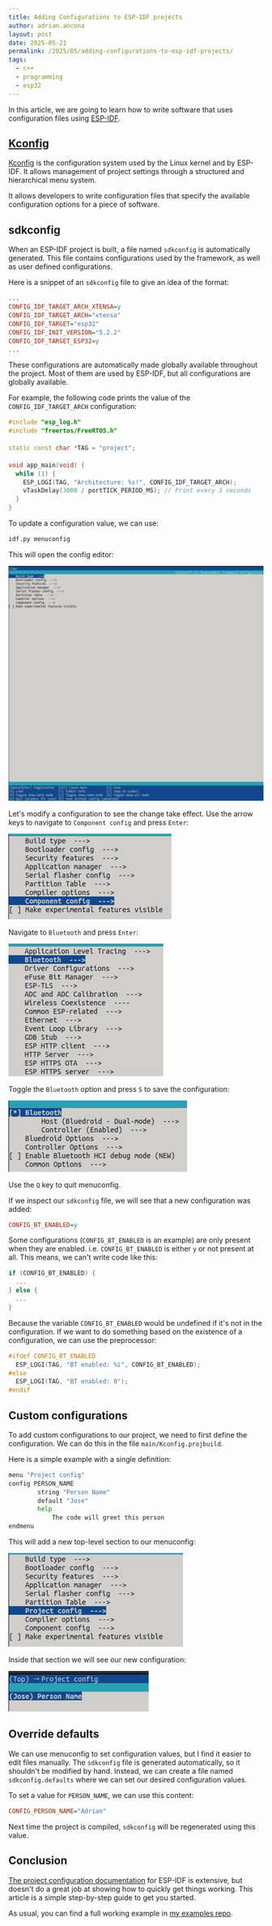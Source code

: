 ```yaml
---
title: Adding Configurations to ESP-IDF projects
author: adrian.ancona
layout: post
date: 2025-05-21
permalink: /2025/05/adding-configurations-to-esp-idf-projects/
tags:
  - c++
  - programming
  - esp32
---
```


In this article, we are going to learn how to write software that uses configuration files using [ESP-IDF](https://docs.espressif.com/projects/esp-idf/en/stable/esp32/index.html).

## [Kconfig](https://docs.kernel.org/kbuild/kconfig-language.html)

[Kconfig](https://docs.kernel.org/kbuild/kconfig-language.html) is the configuration system used by the Linux kernel and by ESP-IDF. It allows management of project settings through a structured and hierarchical menu system.

It allows developers to write configuration files that specify the available configuration options for a piece of software. 

<!--more-->

## sdkconfig

When an ESP-IDF project is built, a file named `sdkconfig` is automatically generated. This file contains configurations used by the framework, as well as user defined configurations.

Here is a snippet of an `sdkconfig` file to give an idea of the format:

```ini
...
CONFIG_IDF_TARGET_ARCH_XTENSA=y
CONFIG_IDF_TARGET_ARCH="xtensa"
CONFIG_IDF_TARGET="esp32"
CONFIG_IDF_INIT_VERSION="5.2.2"
CONFIG_IDF_TARGET_ESP32=y
...
```

These configurations are automatically made globally available throughout the project. Most of them are used by ESP-IDF, but all configurations are globally available.

For example, the following code prints the value of the `CONFIG_IDF_TARGET_ARCH` configuration:

```cpp
#include "esp_log.h"
#include "freertos/FreeRTOS.h"

static const char *TAG = "project";

void app_main(void) {
  while (1) {
    ESP_LOGI(TAG, "Architecture: %s!", CONFIG_IDF_TARGET_ARCH);
    vTaskDelay(3000 / portTICK_PERIOD_MS); // Print every 3 seconds
  }
}
```

To update a configuration value, we can use:

```bash
idf.py menuconfig
```

This will open the config editor:

[<img src="/images/posts/esp-idf-menuconfig.png" alt="ESP-IDF menuconfig" />](/images/posts/esp-idf-menuconfig.png)

Let's modify a configuration to see the change take effect. Use the arrow keys to navigate to `Component config` and press `Enter`:

[<img src="/images/posts/esp-idf-component-config.png" alt="ESP-IDF menuconfig - component config" />](/images/posts/esp-idf-component-config.png)

Navigate to `Bluetooth` and press `Enter`:

[<img src="/images/posts/esp-idf-bluetooth-config.png" alt="ESP-IDF menuconfig - bluetooth config" />](/images/posts/esp-idf-bluetooth-config.png)

Toggle the `Bluetooth` option and press `S` to save the configuration:

[<img src="/images/posts/esp-idf-activate-bluetooth.png" alt="ESP-IDF menuconfig - bluetooth activated" />](/images/posts/esp-idf-activate-bluetooth.png)

Use the `Q` key to quit menuconfig.

If we inspect our `sdkconfig` file, we will see that a new configuration was added:

```ini
CONFIG_BT_ENABLED=y
```

Some configurations (`CONFIG_BT_ENABLED` is an example) are only present when they are enabled. i.e. `CONFIG_BT_ENABLED` is either `y` or not present at all. This means, we can't write code like this:

```cpp
if (CONFIG_BT_ENABLED) {
  ...
} else {
  ...
}
```

Because the variable `CONFIG_BT_ENABLED` would be undefined if it's not in the configuration. If we want to do something based on the existence of a configuration, we can use the preprocessor:

```cpp
#ifdef CONFIG_BT_ENABLED
  ESP_LOGI(TAG, "BT enabled: %i", CONFIG_BT_ENABLED);
#else
  ESP_LOGI(TAG, "BT enabled: 0");
#endif
```

## Custom configurations

To add custom configurations to our project, we need to first define the configuration. We can do this in the file `main/Kconfig.projbuild`.

Here is a simple example with a single definition:

```python
menu "Project config"
config PERSON_NAME
        string "Person Name"
        default "Jose"
        help
            The code will greet this person
endmenu
```

This will add a new top-level section to our menuconfig:

[<img src="/images/posts/esp-idf-top-level-config.png" alt="ESP-IDF menuconfig - new top level" />](/images/posts/esp-idf-top-level-config.png)

Inside that section we will see our new configuration:

[<img src="/images/posts/esp-idf-new-configuration.png" alt="ESP-IDF menuconfig - new configuration" />](/images/posts/esp-idf-new-configuration.png)

## Override defaults

We can use menuconfig to set configuration values, but I find it easier to edit files manually. The `sdkconfig` file is generated automatically, so it shouldn't be modified by hand. Instead, we can create a file named `sdkconfig.defaults` where we can set our desired configuration values.

To set a value for `PERSON_NAME`, we can use this content:

```ini
CONFIG_PERSON_NAME="Adrian"
```

Next time the project is compiled, `sdkconfig` will be regenerated using this value.

## Conclusion

[The project configuration documentation](https://docs.espressif.com/projects/esp-idf/en/stable/esp32/api-reference/kconfig.html) for ESP-IDF is extensive, but doesn't do a great job at showing how to quickly get things working. This article is a simple step-by-step guide to get you started.

As usual, you can find a full working example in [my examples repo](https://github.com/soonick/ncona-code-samples/tree/master/adding-configurations-to-esp-idf-projects).
